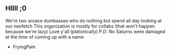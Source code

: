 ## HIIII ;0
We're two aroace dumbasses who do nothing but spend all day looking at our neofetch
This organization is mostly for collabs (that won't happen because we're lazy)
Love y'all (platonically)
P.D: No Saturns were damaged at the time of coming up with a name
- FryingPain
